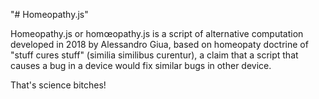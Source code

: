 "# Homeopathy.js" 

Homeopathy.js or homœopathy.js is a script of alternative computation developed in 2018 by Alessandro Giua, based on homeopaty doctrine of "stuff cures stuff" (similia similibus curentur), a claim that a script that causes a bug in a device would fix similar bugs in other device.

That's science bitches!
